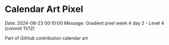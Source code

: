 # Calendar Art Pixel

Date: 2024-08-23 00:10:00
Message: Gradient pixel week 4 day 2 - Level 4 (commit 11/12)

Part of GitHub contribution calendar art
